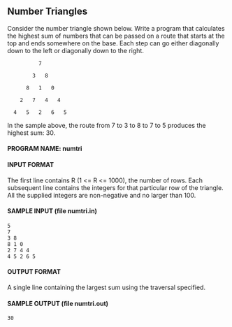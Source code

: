 ## Number Triangles

Consider the number triangle shown below. Write a program that calculates the highest sum of numbers that can be passed on a route that starts at the top and ends somewhere on the base. Each step can go either diagonally down to the left or diagonally down to the right.

```
          7

        3   8

      8   1   0

    2   7   4   4

  4   5   2   6   5
```

In the sample above, the route from 7 to 3 to 8 to 7 to 5 produces the highest sum: 30.

#### PROGRAM NAME: numtri

#### INPUT FORMAT

The first line contains R (1 <= R <= 1000), the number of rows. Each subsequent line contains the integers for that particular row of the triangle. All the supplied integers are non-negative and no larger than 100.

#### SAMPLE INPUT (file numtri.in)
```
5
7
3 8
8 1 0
2 7 4 4
4 5 2 6 5
```

#### OUTPUT FORMAT

A single line containing the largest sum using the traversal specified.

#### SAMPLE OUTPUT (file numtri.out)
```
30
```
